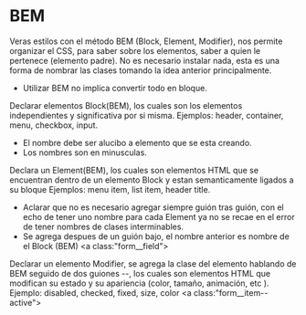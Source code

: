 # BEM

Veras estilos con el método BEM (Block, Element, Modifier), nos permite organizar el CSS, para saber sobre los elementos, saber a quien le pertenece (elemento padre).
No es necesario instalar nada, esta es una forma de nombrar las clases tomando la idea anterior principalmente.

- Utilizar BEM no implica convertir todo en bloque.

Declarar elementos Block(BEM), los cuales son los elementos independientes y significativa por si misma.
Ejemplos: header, container, menu, checkbox, input.
- El nombre debe ser alucibo a elemento que se esta creando.
- Los nombres son en minusculas.

Declara un Element(BEM), los cuales son elementos HTML que se encuentran dentro de un elemento Block y estan semanticamente ligados a su bloque
Ejemplos: menu item, list item, header title.
- Aclarar que no es necesario agregar siempre guión tras guión, con el echo de tener uno nombre para cada Element ya no se recae en el error de tener nombres de clases interminables.
- Se agrega despues de un guión bajo, el nombre anterior es nombre de el Block (BEM)
    <a class:"form__field"></a>

Declarar un elemento Modifier, se agrega la clase del elemento hablando de BEM seguido de dos guiones --, los cuales son elementos HTML que modifican su estado y  su apariencia (color, tamaño, animación, etc ).
Ejemplo: disabled, checked, fixed, size, color
     <a class:"form__item--active"></a>
